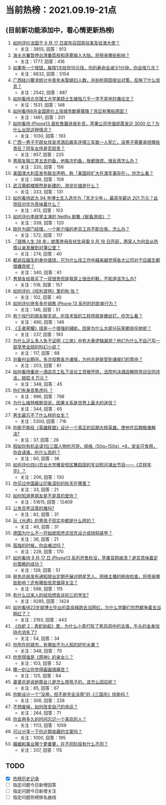 # 当前热榜：2021.09.19-21点
## (目前新功能添加中，看心情更新热榜)
1. [如何评价法国于 9 月 17 日宣布召回其驻美及驻澳大使？](https://www.zhihu.com/question/487541819)
    * 关注：3855, 回答：913
2. [海关总署暂停台湾番荔枝和莲雾输入大陆，将带来哪些影响？](https://www.zhihu.com/question/487754914)
    * 关注：1777, 回答：416
3. [如果有一个按钮，每按1次给你10元钱，你的寿命会减少1分钟，你会按几次？](https://www.zhihu.com/question/384995742)
    * 关注：6632, 回答：5154
4. [广西陆川要求统计中青年未娶媳妇人数，并剖析原因提出对策，反映了什么信息？](https://www.zhihu.com/question/487602698)
    * 关注：2542, 回答：687
5. [如何看待北京理工大学某硕士生被指几乎一字不差地抄袭论文？](https://www.zhihu.com/question/487690998)
    * 关注：1531, 回答：148
6. [如何看待8月全国房价上涨城市数量骤降？背后有哪些原因？](https://www.zhihu.com/question/487149660)
    * 关注：1461, 回答：201
7. [如何看待 iPhone13 首批售罄连夜补货，苹果公司市值却蒸发近 3000 亿？为什么出现这种情况？](https://www.zhihu.com/question/487572631)
    * 关注：1030, 回答：193
8. [广西一男子不顾女伴哀求酒后飙车连撞三车致一人死亡，该男子需要承担哪些责任？同车女伴是否担责？](https://www.zhihu.com/question/487543080)
    * 关注：657, 回答：225
9. [男朋友隔三差五去钓鱼，他每次钓鱼，我都很烦，很反感怎么办？](https://www.zhihu.com/question/473937991)
    * 关注：320, 回答：156
10. [美国澳大利亚发布联合声明，称「美国将扩大在澳军事存在」，你怎么看？](https://www.zhihu.com/question/487441681)
    * 关注：388, 回答：109
11. [武汉黄鹤楼既然是新建的，游览价值是什么？](https://www.zhihu.com/question/463692637)
    * 关注：333, 回答：131
12. [如何看待武大 94 年博士生入选华为「天才少年」，最高年薪达 201 万元？此项目对华为意味着什么？](https://www.zhihu.com/question/487671146)
    * 关注：413, 回答：103
13. [如何评价李政宰主演的 Netflix 剧集《鱿鱼游戏》？](https://www.zhihu.com/question/487370418)
    * 关注：339, 回答：120
14. [刚升为部门经理，一个能力强的老员工总不配合我，怎么办？](https://www.zhihu.com/question/485879434)
    * 关注：572, 回答：117
15. [「错换人生 28 年」姚策养母告状生母案 9 月 18 日开庭，两家人为何会从热情认亲发展到对簿公堂？](https://www.zhihu.com/question/487624066)
    * 关注：274, 回答：40
16. [都说应届生的身份值钱，可为什么找工作中越来越觉得各大公司对于应届生都很嫌弃呢？](https://www.zhihu.com/question/478918702)
    * 关注：340, 回答：61
17. [男朋友给我买了一双很贵但是我穿上很丑的鞋，不知道该怎么办?](https://www.zhihu.com/question/486761628)
    * 关注：519, 回答：157
18. [如何评价《哈利波特》里的秋·张？](https://www.zhihu.com/question/438739182)
    * 关注：102, 回答：40
19. [如何评价拼多多在销售 iPhone 13 系列时的砍单行为？](https://www.zhihu.com/question/487572687)
    * 关注：146, 回答：51
20. [有个投行的朋友聊天说，吃技术饭的工程师就是螺丝钉，你怎么看？](https://www.zhihu.com/question/440620770)
    * 关注：490, 回答：148
21. [《王者荣耀》瑶是一个很强的辅助，但是为什么大部分玩家都排斥她呢？](https://www.zhihu.com/question/486974153)
    * 关注：237, 回答：193
22. [为什么这么多人急于证明《三体》中有大量逻辑漏洞？他们为什么不自己写一部享誉全球的科幻小说？](https://www.zhihu.com/question/487432334)
    * 关注：117, 回答：68
23. [刘备创业期间，多次投靠各方诸侯，为何总是能受到诸侯们的厚待？](https://www.zhihu.com/question/473259130)
    * 关注：203, 回答：61
24. [如何看待重庆一酒店员工私下谈论工资被开除，法院判决酒店解除劳动合同违法，赔偿 8 万元？](https://www.zhihu.com/question/486953469)
    * 关注：348, 回答：45
25. [你们有身高焦虑吗 ？](https://www.zhihu.com/question/479758563)
    * 关注：996, 回答：798
26. [为什么维特根斯坦说，因果关系是世界上最大的迷信？](https://www.zhihu.com/question/64302676)
    * 关注：344, 回答：65
27. [男生最忘不了什么样的女生？](https://www.zhihu.com/question/320387789)
    * 关注：5300, 回答：716
28. [你能不能给《英雄联盟》设计一个真正的后期大核英雄，使他在后期极难解决?](https://www.zhihu.com/question/478832598)
    * 关注：37, 回答：28
29. [假如你有机会请1位三国人物吃月饼，规格（50g~150g）*8，安全可食用，你会请谁，吃什么馅的？](https://www.zhihu.com/question/487765397)
    * 关注：60, 回答：36
30. [如何评价四川农业大学雅安校区舞蹈团的军训慰问演出节目——《花样年华》？](https://www.zhihu.com/question/487656234)
    * 关注：206, 回答：130
31. [你见过中国最让印象深刻的秋天在哪里？](https://www.zhihu.com/question/484050391)
    * 关注：33, 回答：21
32. [如何知道男朋友是不是真的爱你？](https://www.zhihu.com/question/27369467)
    * 关注：51615, 回答：12409
33. [公务员考试真的难吗?](https://www.zhihu.com/question/486450647)
    * 关注：82, 回答：31
34. [玩《光遇》的男孩子现实中都是什么样的？](https://www.zhihu.com/question/420123515)
    * 关注：49, 回答：31
35. [德国为什么不一开始就把虎式坦克设计成倾斜装甲？](https://www.zhihu.com/question/484538119)
    * 关注：36, 回答：21
36. [孤独的时候，你会难过吗？](https://www.zhihu.com/question/487121005)
    * 关注：228, 回答：170
37. [如何看待 9 月 17 日 iPhone13 系列开售秒没，苹果官网崩溃？是否意味着定价策略的成功？](https://www.zhihu.com/question/487519729)
    * 关注：139, 回答：51
38. [税务总局发布通知提出定期开展对明星艺人、网络主播的税收检查，将带来哪些影响？还有哪些信息值得关注？](https://www.zhihu.com/question/487701637)
    * 关注：598, 回答：115
39. [有什么过来人的经验想告诉初三的学生?](https://www.zhihu.com/question/311718177)
    * 关注：9285, 回答：1424
40. [如何看待23岁就博士毕业的袁岚峰跑去当网红，为什么学霸们忽然都争着去当网红了？](https://www.zhihu.com/question/487518051)
    * 关注：2193, 回答：443
41. [《白蛇 2：青蛇劫起》里，为什么小青打败了黑风洞中的法海，牛头的金身加持也消失了?](https://www.zhihu.com/question/475099308)
    * 关注：54, 回答：34
42. [你所在的城市，有哪些不为人知的好吃水果？](https://www.zhihu.com/question/484338729)
    * 关注：348, 回答：70
43. [你觉得谁是《原神》的亲女儿？](https://www.zhihu.com/question/478178572)
    * 关注：103, 回答：52
44. [哪一刻让你觉得画画很痛苦？](https://www.zhihu.com/question/486153074)
    * 关注：125, 回答：64
45. [婆婆总是说她那会儿是怎么带孩子的，该怎么回应呢？](https://www.zhihu.com/question/486922270)
    * 关注：85, 回答：67
46. [你能设计一个“没用，但不是完全没用”的《三国杀》技能吗？](https://www.zhihu.com/question/479921644)
    * 关注：306, 回答：228
47. [不想废掉，如何改变自己的命运？](https://www.zhihu.com/question/485794175)
    * 关注：264, 回答：71
48. [你会用多久的时间忘记一个喜欢的人？](https://www.zhihu.com/question/487492122)
    * 关注：1113, 回答：1059
49. [可以分享一下你近期收藏的文案吗？](https://www.zhihu.com/question/469650894)
    * 关注：1000, 回答：195
50. [婚姻和事业哪个更重要，在不同阶段有什么不同？](https://www.zhihu.com/question/487152862)
    * 关注：207, 回答：115
## TODO
* [x] [热榜历史记录](hot_history/AllHot.md)
* [ ] 指定问题今日新增回答
* [ ] 指定问题今日新增关注
* [ ] 指定问题热榜排名曲线
